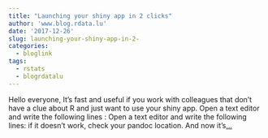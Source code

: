 ```yaml
---
title: "Launching your shiny app in 2 clicks"
author: 'www.blog.rdata.lu'
date: '2017-12-26'
slug: launching-your-shiny-app-in-2-
categories:
  - bloglink
tags:
  - rstats
  - blogrdatalu
---
```


Hello everyone, It’s fast and useful if you work with colleagues that don’t have a clue about R and just want to use your shiny app. Open a text editor and write the following lines : Open a text editor and write the following lines: if it doesn’t work, check your pandoc location. And now it’s[... <i class="fas fa-external-link-alt"></i>](http://www.blog.rdata.lu/post/2017-12-26-launching-your-shiny-app-in-2-clicks/)

